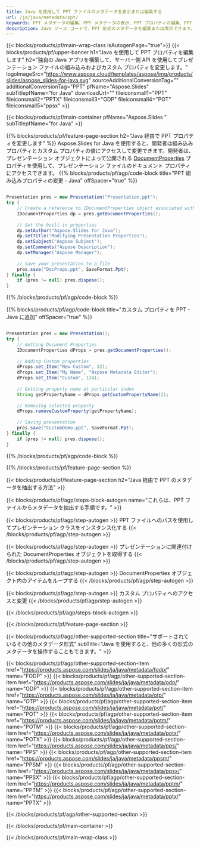 ```yaml
---
title: Java を使用して PPT ファイルのメタデータを表示または編集する
url: /ja/java/metadata/ppt/
keywords: PPT メタデータの編集、PPT メタデータの表示、PPT プロパティの編集、PPT プロパティの表示
description: Java ソース コードで、PPT 形式のメタデータを編集または表示できます。
---
```


{{< blocks/products/pf/main-wrap-class isAutogenPage="true">}}
{{< blocks/products/pf/upper-banner h1="Java を使用して PPT プロパティを編集します" h2="独自の Java アプリを構築して、サーバー側 API を使用してプレゼンテーション ファイルの組み込みおよびカスタム プロパティを変更します。" logoImageSrc="https://www.aspose.cloud/templates/aspose/img/products/slides/aspose_slides-for-java.svg" sourceAdditionalConversionTag="" additionalConversionTag="PPT" pfName="Aspose.Slides" subTitlepfName="for Java" downloadUrl="" fileiconsmall1="PPT" fileiconsmall2="PPTX" fileiconsmall3="ODP" fileiconsmall4="POT" fileiconsmall5="ppsx" >}}

{{< blocks/products/pf/main-container pfName="Aspose.Slides " subTitlepfName="for Java" >}}

{{% blocks/products/pf/feature-page-section  h2="Java 経由で PPT プロパティを変更します" %}}
Aspose.Slides for Java を使用すると、開発者は組み込みプロパティとカスタム プロパティの値にアクセスして変更できます。開発者は、プレゼンテーション オブジェクトによって公開される [DocumentProperties](https://reference.aspose.com/slides/java/com.aspose.slides/documentproperties/) プロパティを使用して、プレゼンテーション ファイルのドキュメント プロパティにアクセスできます。
{{% blocks/products/pf/agp/code-block title="PPT 組み込みプロパティの変更 - Java" offSpacer="true" %}}

```java

Presentation pres = new Presentation("Presentation.ppt");
try {
    // Create a reference to IDocumentProperties object associated with Presentation
    IDocumentProperties dp = pres.getDocumentProperties();
    
    // Set the built-in properties
    dp.setAuthor("Aspose.Slides for Java");
    dp.setTitle("Modifying Presentation Properties");
    dp.setSubject("Aspose Subject");
    dp.setComments("Aspose Description");
    dp.setManager("Aspose Manager");
    
    // Save your presentation to a file
    pres.save("DocProps.ppt", SaveFormat.Ppt);
} finally {
    if (pres != null) pres.dispose();
}
```

{{% /blocks/products/pf/agp/code-block %}}

{{% blocks/products/pf/agp/code-block title="カスタム プロパティを PPT - Java に追加" offSpacer="true" %}}

```java

Presentation pres = new Presentation();
try {
    // Getting Document Properties
    IDocumentProperties dProps = pres.getDocumentProperties();
    
    // Adding Custom properties
    dProps.set_Item("New Custom", 12);
    dProps.set_Item("My Name", "Aspose Metadata Editor");
    dProps.set_Item("Custom", 124);
    
    // Getting property name at particular index
    String getPropertyName = dProps.getCustomPropertyName(2);
    
    // Removing selected property
    dProps.removeCustomProperty(getPropertyName);
    
    // Saving presentation
    pres.save("CustomDemo.ppt", SaveFormat.Ppt);
} finally {
    if (pres != null) pres.dispose();
}
```

{{% /blocks/products/pf/agp/code-block %}}

{{% /blocks/products/pf/feature-page-section %}}

{{< blocks/products/pf/feature-page-section  h2="Java 経由で PPT のメタデータを抽出する方法" >}}

{{< blocks/products/pf/agp/steps-block-autogen name="これらは、PPT ファイルからメタデータを抽出する手順です。" >}}

{{< blocks/products/pf/agp/step-autogen >}}
PPT ファイルへのパスを使用してプレゼンテーション クラスをインスタンス化する
{{< /blocks/products/pf/agp/step-autogen >}}

{{< blocks/products/pf/agp/step-autogen >}}
プレゼンテーションに関連付けられた DocumentProperties オブジェクトを取得する
{{< /blocks/products/pf/agp/step-autogen >}}

{{< blocks/products/pf/agp/step-autogen >}}
DocumentProperties オブジェクト内のアイテムをループする
{{< /blocks/products/pf/agp/step-autogen >}}

{{< blocks/products/pf/agp/step-autogen >}}
カスタム プロパティへのアクセスと変更
{{< /blocks/products/pf/agp/step-autogen >}}

{{< /blocks/products/pf/agp/steps-block-autogen >}}

{{< /blocks/products/pf/feature-page-section >}}

{{< blocks/products/pf/agp/other-supported-section title="サポートされているその他のメタデータ形式" subTitle="Java を使用すると、他の多くの形式のメタデータを操作することもできます。" >}}

{{< blocks/products/pf/agp/other-supported-section-item href="https://products.aspose.com/slides/ja/java/metadata/fodp/" name="FODP" >}}
{{< blocks/products/pf/agp/other-supported-section-item href="https://products.aspose.com/slides/ja/java/metadata/odp/" name="ODP" >}}
{{< blocks/products/pf/agp/other-supported-section-item href="https://products.aspose.com/slides/ja/java/metadata/otp/" name="OTP" >}}
{{< blocks/products/pf/agp/other-supported-section-item href="https://products.aspose.com/slides/ja/java/metadata/pot/" name="POT" >}}
{{< blocks/products/pf/agp/other-supported-section-item href="https://products.aspose.com/slides/ja/java/metadata/potm/" name="POTM" >}}
{{< blocks/products/pf/agp/other-supported-section-item href="https://products.aspose.com/slides/ja/java/metadata/potx/" name="POTX" >}}
{{< blocks/products/pf/agp/other-supported-section-item href="https://products.aspose.com/slides/ja/java/metadata/pps/" name="PPS" >}}
{{< blocks/products/pf/agp/other-supported-section-item href="https://products.aspose.com/slides/ja/java/metadata/ppsm/" name="PPSM" >}}
{{< blocks/products/pf/agp/other-supported-section-item href="https://products.aspose.com/slides/ja/java/metadata/ppsx/" name="PPSX" >}}
{{< blocks/products/pf/agp/other-supported-section-item href="https://products.aspose.com/slides/ja/java/metadata/pptm/" name="PPTM" >}}
{{< blocks/products/pf/agp/other-supported-section-item href="https://products.aspose.com/slides/ja/java/metadata/pptx/" name="PPTX" >}}


{{< /blocks/products/pf/agp/other-supported-section >}}

{{< /blocks/products/pf/main-container >}}
    
{{< /blocks/products/pf/main-wrap-class >}}